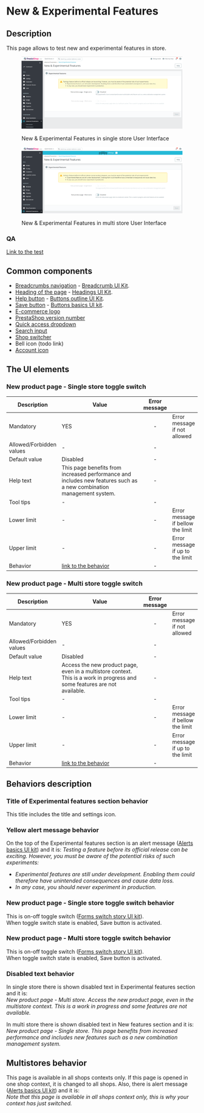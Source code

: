 # New & Experimental Features

## Description

This page allows to test new and experimental features in store.

<figure><img src="../../../../../../../.gitbook/assets/image (25).png" alt="New &#x26; Experimental Features in single store User Interface"><figcaption><p>New &#x26; Experimental Features in single store User Interface</p></figcaption></figure>

<figure><img src="../../../../../../../.gitbook/assets/image (39).png" alt="New &#x26; Experimental Features in multi store User Interface"><figcaption><p>New &#x26; Experimental Features in multi store User Interface</p></figcaption></figure>

### QA&#x20;

[Link to the test](https://build.prestashop-project.org/test-scenarios/scenarios/core/functional/bo/advanced-parameters/experimental-features.html)

## **Common components**

* [​Breadcrumbs navigation](../../../../../common-components/breadcrumbs.md) - [Breadcrumb UI Kit](https://build.prestashop.com/prestashop-ui-kit/?path=/story/breadcrumb--breadcrumb).
* [Heading of the page](../../../../../common-components/heading-of-the-page.md) - [Headings UI Kit](https://build.prestashop.com/prestashop-ui-kit/?path=/story/headings--headings).
* ​[Help button](../../../../../common-components/help-button.md) - [Buttons outline UI Kit](https://build.prestashop.com/prestashop-ui-kit/?path=/story/buttons--outline).
* ​[Save button](../../../../../common-components/save-button.md) - [Buttons basics UI kit](https://build.prestashop.com/prestashop-ui-kit/?path=/story/buttons--basics).
* [E-commerce logo](../../../../../common-components/back-office-header/prestashop-logo.md)&#x20;
* [PrestaShop version number](../../../../../common-components/prestashop-version-number.md)&#x20;
* [Quick access dropdown](../../../../../common-components/quick-access-dropdown.md)&#x20;
* [Search input](../../../../../common-components/search-input-field.md)
* [Shop switcher](../../../../../common-components/shop-switcher.md)
* Bell icon (todo link)
* [Account icon](../../../../../common-components/account-icon.md)&#x20;

## The UI elements

### New product page - Single store toggle switch

<table><thead><tr><th>Description</th><th width="274.3333333333333">Value</th><th align="center">Error message</th><th data-hidden></th></tr></thead><tbody><tr><td>Mandatory</td><td>YES</td><td align="center">-</td><td>Error message if not allowed</td></tr><tr><td>Allowed/Forbidden values</td><td>                      -</td><td align="center">-</td><td></td></tr><tr><td>Default value</td><td>Disabled</td><td align="center">-</td><td></td></tr><tr><td>Help text</td><td>This page benefits from increased performance and includes new features such as a new combination management system.</td><td align="center">-</td><td></td></tr><tr><td>Tool tips</td><td>                   -</td><td align="center">-</td><td></td></tr><tr><td>Lower limit</td><td>                   -</td><td align="center">-</td><td>Error message if bellow the limit</td></tr><tr><td>Upper limit</td><td>                   -</td><td align="center">-</td><td>Error message if up to the limit</td></tr><tr><td>Behavior</td><td><a href="new-and-experimental-features.md#new-product-page-single-store-toggle-switch-behavior">link to the behavior</a></td><td align="center">-</td><td></td></tr></tbody></table>

### New product page - Multi store toggle switch

<table><thead><tr><th>Description</th><th width="274.3333333333333">Value</th><th align="center">Error message</th><th data-hidden></th></tr></thead><tbody><tr><td>Mandatory</td><td>YES</td><td align="center">-</td><td>Error message if not allowed</td></tr><tr><td>Allowed/Forbidden values</td><td>                      -</td><td align="center">-</td><td></td></tr><tr><td>Default value</td><td>Disabled</td><td align="center">-</td><td></td></tr><tr><td>Help text</td><td>Access the new product page, even in a multistore context. This is a work in progress and some features are not available.</td><td align="center">-</td><td></td></tr><tr><td>Tool tips</td><td>                   -</td><td align="center">-</td><td></td></tr><tr><td>Lower limit</td><td>                   -</td><td align="center">-</td><td>Error message if bellow the limit</td></tr><tr><td>Upper limit</td><td>                   -</td><td align="center">-</td><td>Error message if up to the limit</td></tr><tr><td>Behavior</td><td><a href="new-and-experimental-features.md#new-product-page-multi-store-toggle-switch-behavior">link to the behavior</a></td><td align="center">-</td><td></td></tr></tbody></table>

## Behaviors description

### Title of Experimental features section behavior

This title includes the title and settings icon.&#x20;

### **Yellow alert message behavior**

On the top of the Experimental features section is an alert message ([Alerts basics UI kit](https://build.prestashop.com/prestashop-ui-kit/?path=/docs/alerts--basics)) and it is: _Testing a feature before its official release can be exciting. However, you must be aware of the potential risks of such experiments:_

* _Experimental features are still under development. Enabling them could therefore have unintended consequences and cause data loss._
* _In any case, you should never experiment in production._

### New product page - Single store toggle switch behavior

This is on-off toggle switch ([Forms switch story UI kit](https://build.prestashop.com/prestashop-ui-kit/?path=/story/forms--switch-story)). \
When toggle switch state is enabled, Save button is activated.

### New product page - Multi store toggle switch behavior

This is on-off toggle switch ([Forms switch story UI kit](https://build.prestashop.com/prestashop-ui-kit/?path=/story/forms--switch-story)). \
When toggle switch state is enabled, Save button is activated.

### Disabled text behavior

In single store there is shown disabled text in Experimental features section and it is:\
_New product page - Multi store. Access the new product page, even in the multistore context. This is a work in progress and some features are not available._

In multi store there is shown disabled text in New features section and it is:\
_New product page - Single store. This page benefits from increased performance and includes new features such as a new combination management system._

## Multistores behavior

This page is available in all shops contexts only. If this page is opened in one shop context, it is changed to all shops. Also, there is alert message ([Alerts basics UI kit](https://build.prestashop.com/prestashop-ui-kit/?path=/docs/alerts--basics)) and it is:\
_Note that this page is available in all shops context only, this is why your context has just switched._
